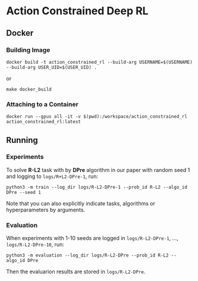 # Action Constrained Deep RL
## Docker
### Building Image
```
docker build -t action_constrained_rl --build-arg USERNAME=$(USERNAME) --build-arg USER_UID=$(USER_UID) .
```

or 

```
make docker_build
```

### Attaching to a Container

```
docker run --gpus all -it -v $(pwd):/workspace/action_constrained_rl action_constrained_rl:latest
```

## Running
### Experiments
To solve **R-L2** task with by **DPre** algorithm in our paper with random seed 1 and logging to `logs/R+L2-DPre-1`, run:
```
python3 -m train --log_dir logs/R-L2-DPre-1 --prob_id R-L2 --algo_id DPre --seed 1
```
Note that you can also explicitly indicate tasks, algorithms or hyperparameters by arguments.
### Evaluation
When experiments with 1-10 seeds are logged in `logs/R-L2-DPre-1`, ..., `logs/R-L2-DPre-10`, run:
```
python3 -m evaluation --log_dir logs/R-L2-DPre --prob_id R-L2 --algo_id DPre
```
Then the evaluarion results are stored in `logs/R-L2-DPre`.